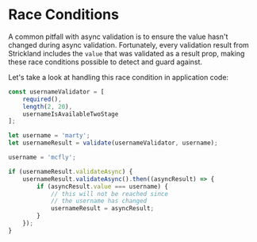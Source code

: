 # Race Conditions

A common pitfall with async validation is to ensure the value hasn't changed during async validation. Fortunately, every validation result from Strickland includes the `value` that was validated as a result prop, making these race conditions possible to detect and guard against.

Let's take a look at handling this race condition in application code:

``` jsx
const usernameValidator = [
    required(),
    length(2, 20),
    usernameIsAvailableTwoStage
];

let username = 'marty';
let usernameResult = validate(usernameValidator, username);

username = 'mcfly';

if (usernameResult.validateAsync) {
    usernameResult.validateAsync().then((asyncResult) => {
        if (asyncResult.value === username) {
            // this will not be reached since
            // the username has changed
            usernameResult = asyncResult;
        }
    });
}
```
